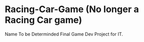 # Racing-Car-Game (No longer a Racing Car game)
Name To be Determinded
Final Game Dev Project for IT. 
